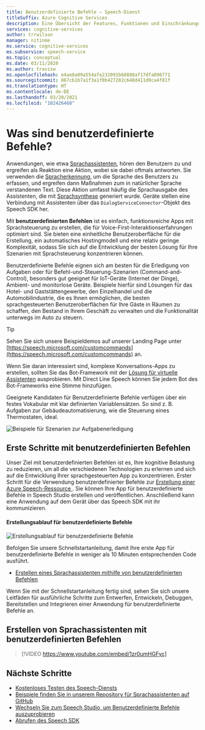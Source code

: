 ```yaml
---
title: Benutzerdefinierte Befehle – Speech-Dienst
titleSuffix: Azure Cognitive Services
description: Eine Übersicht der Features, Funktionen und Einschränkungen für „Benutzerdefinierte Befehle“, einer Lösung zum Erstellen von Sprachanwendungen.
services: cognitive-services
author: trrwilson
manager: nitinme
ms.service: cognitive-services
ms.subservice: speech-service
ms.topic: conceptual
ms.date: 03/11/2020
ms.author: travisw
ms.openlocfilehash: e4ae8a09a554afe232091b68888af17dfa096771
ms.sourcegitcommit: 867cb1b7a1f3a1f0b427282c648d411d0ca4f81f
ms.translationtype: HT
ms.contentlocale: de-DE
ms.lasthandoff: 03/20/2021
ms.locfileid: "102426468"
---
```

# <a name="what-is-custom-commands"></a>Was sind benutzerdefinierte Befehle?

Anwendungen, wie etwa [Sprachassistenten](voice-assistants.md), hören den Benutzern zu und ergreifen als Reaktion eine Aktion, wobei sie dabei oftmals antworten. Sie verwenden die [Spracherkennung](speech-to-text.md), um die Sprache des Benutzers zu erfassen, und ergreifen dann Maßnahmen zum in natürlicher Sprache verstandenen Text. Diese Aktion umfasst häufig die Sprachausgabe des Assistenten, die mit [Sprachsynthese](text-to-speech.md) generiert wurde. Geräte stellen eine Verbindung mit Assistenten über das `DialogServiceConnector`-Objekt des Speech SDK her.

Mit **benutzerdefinierten Befehlen** ist es einfach, funktionsreiche Apps mit Sprachsteuerung zu erstellen, die für Voice-First-Interaktionserfahrungen optimiert sind. Sie bieten eine einheitliche Benutzeroberfläche für die Erstellung, ein automatisches Hostingmodell und eine relativ geringe Komplexität, sodass Sie sich auf die Entwicklung der besten Lösung für Ihre Szenarien mit Sprachsteuerung konzentrieren können.

Benutzerdefinierte Befehle eignen sich am besten für die Erledigung von Aufgaben oder für Befehl-und-Steuerung-Szenarien (Command-and-Control), besonders gut geeignet für IoT-Geräte (Internet der Dinge), Ambient- und monitorlose Geräte. Beispiele hierfür sind Lösungen für das Hotel- und Gaststättengewerbe, den Einzelhandel und die Automobilindustrie, die es Ihnen ermöglichen, die besten sprachgesteuerten Benutzeroberflächen für Ihre Gäste in Räumen zu schaffen, den Bestand in Ihrem Geschäft zu verwalten und die Funktionalität unterwegs im Auto zu steuern.

> [!TIP]
> Sehen Sie sich unsere Beispieldemos auf unserer Landing Page unter [https://speech.microsoft.com/customcommands](https://speech.microsoft.com/customcommands) an.

Wenn Sie daran interessiert sind, komplexe Konversations-Apps zu erstellen, sollten Sie das Bot-Framework mit der [Lösung für virtuelle Assistenten](/azure/bot-service/bot-builder-enterprise-template-overview) ausprobieren. Mit Direct Line Speech können Sie jedem Bot des Bot-Frameworks eine Stimme hinzufügen.

Geeignete Kandidaten für Benutzerdefinierte Befehle verfügen über ein festes Vokabular mit klar definierten Variablensätzen. So sind z. B. Aufgaben zur Gebäudeautomatisierung, wie die Steuerung eines Thermostaten, ideal.

   ![Beispiele für Szenarien zur Aufgabenerledigung](media/voice-assistants/task-completion-examples.png "Beispiele für die Aufgabenerledigung")

## <a name="getting-started-with-custom-commands"></a>Erste Schritte mit benutzerdefinierten Befehlen

Unser Ziel mit benutzerdefinierten Befehlen ist es, Ihre kognitive Belastung zu reduzieren, um all die verschiedenen Technologien zu erlernen und sich auf die Entwicklung Ihrer sprachgesteuerten App zu konzentrieren. Erster Schritt für die Verwendung benutzerdefinierter Befehle zur <a href="https://ms.portal.azure.com/#create/Microsoft.CognitiveServicesSpeechServices" target="_blank">Erstellung einer Azure Speech-Ressource </a>. Sie können Ihre App für benutzerdefinierte Befehle in Speech Studio erstellen und veröffentlichen. Anschließend kann eine Anwendung auf dem Gerät über das Speech SDK mit ihr kommunizieren.

#### <a name="authoring-flow-for-custom-commands"></a>Erstellungsablauf für benutzerdefinierte Befehle
   ![Erstellungsablauf für benutzerdefinierte Befehle](media/voice-assistants/custom-commands-flow.png "Erstellungsablauf für benutzerdefinierte Befehle")

Befolgen Sie unsere Schnellstartanleitung, damit Ihre erste App für benutzerdefinierte Befehle in weniger als 10 Minuten entsprechenden Code ausführt.

* [Erstellen eines Sprachassistenten mithilfe von benutzerdefinierten Befehlen](quickstart-custom-commands-application.md)

Wenn Sie mit der Schnellstartanleitung fertig sind, sehen Sie sich unsere Leitfäden für ausführliche Schritte zum Entwerfen, Entwickeln, Debuggen, Bereitstellen und Integrieren einer Anwendung für benutzerdefinierte Befehle an.

## <a name="building-voice-assistants-with-custom-commands"></a>Erstellen von Sprachassistenten mit benutzerdefinierten Befehlen
> [!VIDEO https://www.youtube.com/embed/1zr0umHGFyc]

## <a name="next-steps"></a>Nächste Schritte

* [Kostenloses Testen des Speech-Diensts](overview.md#try-the-speech-service-for-free)
* [Beispiele finden Sie in unserem Repository für Sprachassistenten auf GitHub](https://aka.ms/speech/cc-samples)
* [Wechseln Sie zum Speech Studio, um Benutzerdefinierte Befehle auszuprobieren](https://speech.microsoft.com/customcommands)
* [Abrufen des Speech SDK](speech-sdk.md)